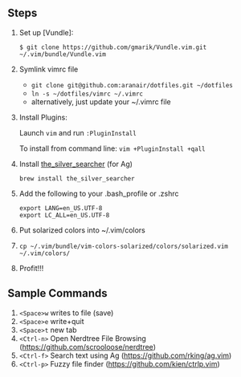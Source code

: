 ## Steps

1. Set up [Vundle]:

   `$ git clone https://github.com/gmarik/Vundle.vim.git ~/.vim/bundle/Vundle.vim`

2. Symlink vimrc file
    * `git clone git@github.com:aranair/dotfiles.git ~/dotfiles`
    * `ln -s ~/dotfiles/vimrc ~/.vimrc` 
    * alternatively, just update your ~/.vimrc file
3. Install Plugins:

   Launch `vim` and run `:PluginInstall`

   To install from command line: `vim +PluginInstall +qall`
   
4. Install [the_silver_searcher](https://github.com/ggreer/the_silver_searcher) (for Ag)

   `brew install the_silver_searcher`

5. Add the following to your .bash_profile or .zshrc 
   ```
   export LANG=en_US.UTF-8
   export LC_ALL=en_US.UTF-8
   ```

6. Put solarized colors into ~/.vim/colors
7. 
   `cp ~/.vim/bundle/vim-colors-solarized/colors/solarized.vim ~/.vim/colors/`

7. Profit!!!

## Sample Commands

1. `<Space>w` writes to file (save)
2. `<Space>e` write+quit
3. `<Space>t` new tab
4. `<Ctrl-n>` Open Nerdtree File Browsing (https://github.com/scrooloose/nerdtree)
5. `<Ctrl-f>` Search text using Ag (https://github.com/rking/ag.vim)
6. `<Ctrl-p>` Fuzzy file finder (https://github.com/kien/ctrlp.vim)
